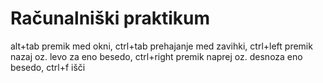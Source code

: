 # Računalniški praktikum
alt+tab premik med okni, ctrl+tab prehajanje med zavihki, ctrl+left premik nazaj oz. levo za eno besedo, ctrl+right premik naprej oz. desnoza eno besedo, ctrl+f išči

